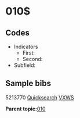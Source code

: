 # 010$

## Codes

-   Indicators
    -   First:
    -   Second:
-   Subfield:

## Sample bibs

5213770 [Quicksearch](https://search.library.yale.edu/catalog/5213770) [VXWS](http://prodorbis.library.yale.edu:7014/vxws/GetHoldingsService?bibId=5213770)

**Parent topic:**[010](../../tags/010/010.md)


